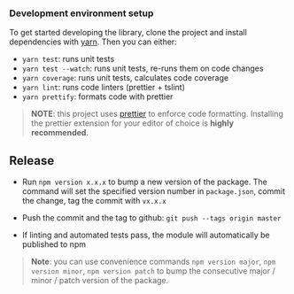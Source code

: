 ### Development environment setup

To get started developing the library, clone the project and install
dependencies with [yarn](https://yarnpkg.com/). Then you can either:

- `yarn test`: runs unit tests
- `yarn test --watch`: runs unit tests, re-runs them on code changes
- `yarn coverage`: runs unit tests, calculates code coverage
- `yarn lint`: runs code linters (prettier + tslint)
- `yarn prettify`: formats code with prettier

> **NOTE**: this project uses [prettier](https://github.com/prettier/prettier)
> to enforce code formatting. Installing the prettier extension for your editor
> of choice is **highly recommended**.

## Release

* Run `npm version x.x.x` to bump a new version of the package. The command
  will set the specified version number in `package.json`, commit the change,
  tag the commit with `vx.x.x`

* Push the commit and the tag to github: `git push --tags origin master`

* If linting and automated tests pass, the module will automatically be
  published to npm

> **Note**: you can use convenience commands `npm version major`,
> `npm version minor`, `npm version patch` to bump the consecutive
> major / minor / patch version of the package.
